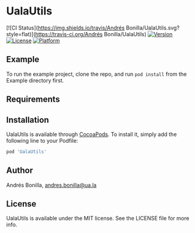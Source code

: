 # UalaUtils

[![CI Status](https://img.shields.io/travis/Andrés Bonilla/UalaUtils.svg?style=flat)](https://travis-ci.org/Andrés Bonilla/UalaUtils)
[![Version](https://img.shields.io/cocoapods/v/UalaUtils.svg?style=flat)](https://cocoapods.org/pods/UalaUtils)
[![License](https://img.shields.io/cocoapods/l/UalaUtils.svg?style=flat)](https://cocoapods.org/pods/UalaUtils)
[![Platform](https://img.shields.io/cocoapods/p/UalaUtils.svg?style=flat)](https://cocoapods.org/pods/UalaUtils)

## Example

To run the example project, clone the repo, and run `pod install` from the Example directory first.

## Requirements

## Installation

UalaUtils is available through [CocoaPods](https://cocoapods.org). To install
it, simply add the following line to your Podfile:

```ruby
pod 'UalaUtils'
```

## Author

Andrés Bonilla, andres.bonilla@ua.la

## License

UalaUtils is available under the MIT license. See the LICENSE file for more info.
